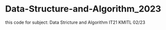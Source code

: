 # Data-Structure-and-Algorithm_2023
this code for subject: Data Stricture and Algorithm IT21 KMITL 02/23
